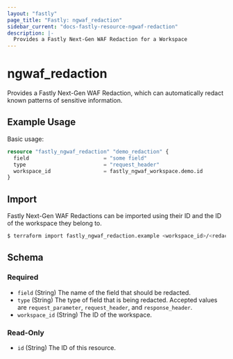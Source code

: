 ```yaml
---
layout: "fastly"
page_title: "Fastly: ngwaf_redaction"
sidebar_current: "docs-fastly-resource-ngwaf-redaction"
description: |-
  Provides a Fastly Next-Gen WAF Redaction for a Workspace
---
```


# ngwaf_redaction

Provides a Fastly Next-Gen WAF Redaction, which can automatically redact known patterns of sensitive information.

## Example Usage

Basic usage:

```terraform
resource "fastly_ngwaf_redaction" "demo_redaction" {
  field                        = "some field"
  type                         = "request_header"
  workspace_id                 = fastly_ngwaf_workspace.demo.id
}
```

## Import

Fastly Next-Gen WAF Redactions can be imported using their ID and the ID of the workspace they belong to.

```sh
$ terraform import fastly_ngwaf_redaction.example <workspace_id>/<redaction_id>
```

<!-- schema generated by tfplugindocs -->
## Schema

### Required

- `field` (String) The name of the field that should be redacted.
- `type` (String) The type of field that is being redacted. Accepted values are `request_parameter`, `request_header`, and `response_header`.
- `workspace_id` (String) The ID of the workspace.

### Read-Only

- `id` (String) The ID of this resource.